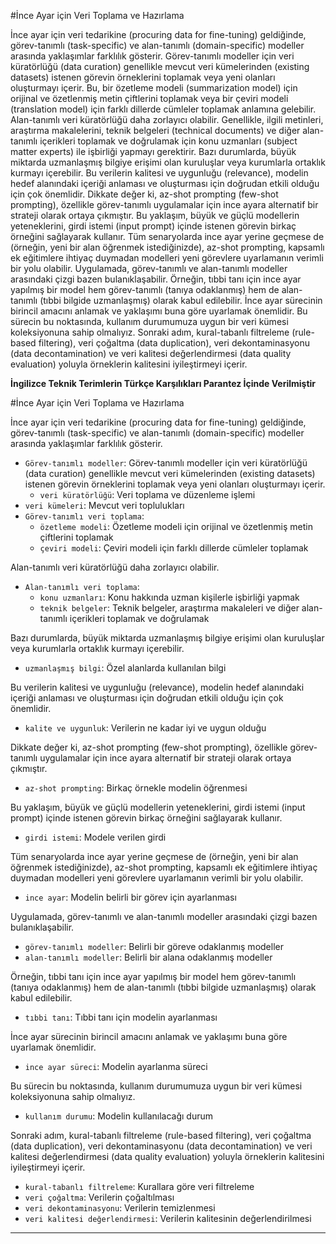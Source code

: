 #İnce Ayar için Veri Toplama ve Hazırlama

İnce ayar için veri tedarikine (procuring data for fine-tuning) geldiğinde, görev-tanımlı (task-specific) ve alan-tanımlı (domain-specific) modeller arasında yaklaşımlar farklılık gösterir. Görev-tanımlı modeller için veri küratörlüğü (data curation) genellikle mevcut veri kümelerinden (existing datasets) istenen görevin örneklerini toplamak veya yeni olanları oluşturmayı içerir. Bu, bir özetleme modeli (summarization model) için orijinal ve özetlenmiş metin çiftlerini toplamak veya bir çeviri modeli (translation model) için farklı dillerde cümleler toplamak anlamına gelebilir. Alan-tanımlı veri küratörlüğü daha zorlayıcı olabilir. Genellikle, ilgili metinleri, araştırma makalelerini, teknik belgeleri (technical documents) ve diğer alan-tanımlı içerikleri toplamak ve doğrulamak için konu uzmanları (subject matter experts) ile işbirliği yapmayı gerektirir. Bazı durumlarda, büyük miktarda uzmanlaşmış bilgiye erişimi olan kuruluşlar veya kurumlarla ortaklık kurmayı içerebilir. Bu verilerin kalitesi ve uygunluğu (relevance), modelin hedef alanındaki içeriği anlaması ve oluşturması için doğrudan etkili olduğu için çok önemlidir. 
Dikkate değer ki, az-shot prompting (few-shot prompting), özellikle görev-tanımlı uygulamalar için ince ayara alternatif bir strateji olarak ortaya çıkmıştır. Bu yaklaşım, büyük ve güçlü modellerin yeteneklerini, girdi istemi (input prompt) içinde istenen görevin birkaç örneğini sağlayarak kullanır. Tüm senaryolarda ince ayar yerine geçmese de (örneğin, yeni bir alan öğrenmek istediğinizde), az-shot prompting, kapsamlı ek eğitimlere ihtiyaç duymadan modelleri yeni görevlere uyarlamanın verimli bir yolu olabilir. 
Uygulamada, görev-tanımlı ve alan-tanımlı modeller arasındaki çizgi bazen bulanıklaşabilir. Örneğin, tıbbi tanı için ince ayar yapılmış bir model hem görev-tanımlı (tanıya odaklanmış) hem de alan-tanımlı (tıbbi bilgide uzmanlaşmış) olarak kabul edilebilir. 
İnce ayar sürecinin birincil amacını anlamak ve yaklaşımı buna göre uyarlamak önemlidir. 
Bu sürecin bu noktasında, kullanım durumumuza uygun bir veri kümesi koleksiyonuna sahip olmalıyız. 
Sonraki adım, kural-tabanlı filtreleme (rule-based filtering), veri çoğaltma (data duplication), veri dekontaminasyonu (data decontamination) ve veri kalitesi değerlendirmesi (data quality evaluation) yoluyla örneklerin kalitesini iyileştirmeyi içerir.

**İngilizce Teknik Terimlerin Türkçe Karşılıkları Parantez İçinde Verilmiştir**

#İnce Ayar için Veri Toplama ve Hazırlama

İnce ayar için veri tedarikine (procuring data for fine-tuning) geldiğinde, görev-tanımlı (task-specific) ve alan-tanımlı (domain-specific) modeller arasında yaklaşımlar farklılık gösterir. 
- `Görev-tanımlı modeller`: Görev-tanımlı modeller için veri küratörlüğü (data curation) genellikle mevcut veri kümelerinden (existing datasets) istenen görevin örneklerini toplamak veya yeni olanları oluşturmayı içerir.
  - `veri küratörlüğü`: Veri toplama ve düzenleme işlemi
- `veri kümeleri`: Mevcut veri toplulukları
- `Görev-tanımlı veri toplama`: 
  - `özetleme modeli`: Özetleme modeli için orijinal ve özetlenmiş metin çiftlerini toplamak 
  - `çeviri modeli`: Çeviri modeli için farklı dillerde cümleler toplamak

Alan-tanımlı veri küratörlüğü daha zorlayıcı olabilir. 
- `Alan-tanımlı veri toplama`: 
  - `konu uzmanları`: Konu hakkında uzman kişilerle işbirliği yapmak
  - `teknik belgeler`: Teknik belgeler, araştırma makaleleri ve diğer alan-tanımlı içerikleri toplamak ve doğrulamak

Bazı durumlarda, büyük miktarda uzmanlaşmış bilgiye erişimi olan kuruluşlar veya kurumlarla ortaklık kurmayı içerebilir. 
- `uzmanlaşmış bilgi`: Özel alanlarda kullanılan bilgi

Bu verilerin kalitesi ve uygunluğu (relevance), modelin hedef alanındaki içeriği anlaması ve oluşturması için doğrudan etkili olduğu için çok önemlidir. 
- `kalite ve uygunluk`: Verilerin ne kadar iyi ve uygun olduğu

Dikkate değer ki, az-shot prompting (few-shot prompting), özellikle görev-tanımlı uygulamalar için ince ayara alternatif bir strateji olarak ortaya çıkmıştır. 
- `az-shot prompting`: Birkaç örnekle modelin öğrenmesi

Bu yaklaşım, büyük ve güçlü modellerin yeteneklerini, girdi istemi (input prompt) içinde istenen görevin birkaç örneğini sağlayarak kullanır. 
- `girdi istemi`: Modele verilen girdi

Tüm senaryolarda ince ayar yerine geçmese de (örneğin, yeni bir alan öğrenmek istediğinizde), az-shot prompting, kapsamlı ek eğitimlere ihtiyaç duymadan modelleri yeni görevlere uyarlamanın verimli bir yolu olabilir. 
- `ince ayar`: Modelin belirli bir görev için ayarlanması

Uygulamada, görev-tanımlı ve alan-tanımlı modeller arasındaki çizgi bazen bulanıklaşabilir. 
- `görev-tanımlı modeller`: Belirli bir göreve odaklanmış modeller
- `alan-tanımlı modeller`: Belirli bir alana odaklanmış modeller

Örneğin, tıbbi tanı için ince ayar yapılmış bir model hem görev-tanımlı (tanıya odaklanmış) hem de alan-tanımlı (tıbbi bilgide uzmanlaşmış) olarak kabul edilebilir. 
- `tıbbi tanı`: Tıbbi tanı için modelin ayarlanması

İnce ayar sürecinin birincil amacını anlamak ve yaklaşımı buna göre uyarlamak önemlidir. 
- `ince ayar süreci`: Modelin ayarlanma süreci

Bu sürecin bu noktasında, kullanım durumumuza uygun bir veri kümesi koleksiyonuna sahip olmalıyız. 
- `kullanım durumu`: Modelin kullanılacağı durum

Sonraki adım, kural-tabanlı filtreleme (rule-based filtering), veri çoğaltma (data duplication), veri dekontaminasyonu (data decontamination) ve veri kalitesi değerlendirmesi (data quality evaluation) yoluyla örneklerin kalitesini iyileştirmeyi içerir.
- `kural-tabanlı filtreleme`: Kurallara göre veri filtreleme
- `veri çoğaltma`: Verilerin çoğaltılması
- `veri dekontaminasyonu`: Verilerin temizlenmesi
- `veri kalitesi değerlendirmesi`: Verilerin kalitesinin değerlendirilmesi

---

